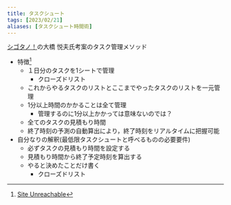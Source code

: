 ```yaml
---
title: タスクシュート
tags: [2023/02/21]
aliases: [タスクシュート時間術]
---
```


[シゴタノ！](https://cyblog.jp/)の大橋 悦夫氏考案のタスク管理メソッド

- 特徴[^1]
	- １日分のタスクを1シートで管理
		- クローズドリスト
	- これからやるタスクのリストとここまでやったタスクのリストを一元管理
	- 1分以上時間のかかることは全て管理
		- 管理するのに1分以上かかっては意味ないのでは？
	- 全てのタスクの見積もり時間
	- 終了時刻の予測の自動算出により，終了時刻をリアルタイムに把握可能
- 自分なりの解釈(最低限タスクシュートと呼べるものの必要要件)
	- 必ずタスクの見積もり時間を設定する
	- 見積もり時間から終了予定時刻を算出する
	- やると決めたことだけ書く
		- クローズドリスト


[^1]: [Site Unreachable](https://blog.taskchute.cloud/what-is-taskchute/)